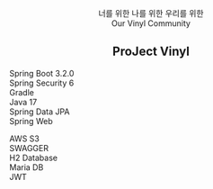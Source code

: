 <p align="center">
너를 위한 나를 위한 우리를 위한<br>
Our Vinyl Community
</p>
<h2 align="center">ProJect Vinyl</h2>


<p>
Spring Boot 3.2.0<br>
Spring Security 6<br>
Gradle<br>
Java 17<br>
Spring Data JPA<br>
Spring Web<br>
</p>

<p> 
AWS S3<br>
SWAGGER<br>
H2 Database<br>
Maria DB<br>
JWT<br>
</p>